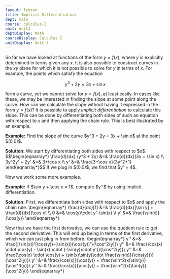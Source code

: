 ```yaml
---
layout: lesson
title: Implicit Differentiation
dept: math
course: calculus-I
unit: unit3
deptDisplay: Math
courseDisplay: Calculus I
unitDisplay: Unit 3
---
```


So far we have looked at functions of the form $y = f(x)$, where $y$ is explicitly determined in terms given any $x$. It is also possible to construct curves in the $xy$ plane for which it is not possible to solve for $y$ in terms of $x$. For example, the points which satisfy the equation

$$y^3 + 2y = 3x + \sin x$$

form a curve, yet we cannot solve for $y = f(x)$, at least easily. In cases like these, we may be interested in finding the slope at some point along the curve. How can we calculate the slope without having it expressed in the form $y = f(x)$? It is possible to apply *implicit differentiation* to calculate this slope. This can be done by differentiating both sides of such an equation with respect to $x$ and then applying the chain rule. This is best illustrated by an example. 

<div class="example">
<p><b>Example:</b> Find the slope of the curve $y^3 + 2y = 3x + \sin x$ at the point $(0,0)$. </p>
<b>Solution:</b> We start by differentiating both sides with respect to $x$. 
$$\begin{eqnarray*}
\frac{d}{dx} (y^3 + 2y) &=& \frac{d}{dx}(3x + \sin x) \\
3y^2y' + 2y' &=& 3+\cos x \\
y' &=& \frac{3+\cos x}{3y^2+1}
\end{eqnarray*}$$
If we plug in $(0,0)$, we find that $y' = 4$. 
</div>

Now we work some more examples. 

<div class="example">
<p><b>Example:</b>  If $\sin y + \cos x = 1$, compute $y''$ by using implicit differentiation. </p>
<b>Solution:</b> First, we differentiate both sides with respect to $x$ and apply the chain rule.
\begin{eqnarray*}
\frac{d}{dx}[1] &=& \frac{d}{dx}[\sin y] + \frac{d}{dx}[\cos x] \\
0 &=& \cos(y)\cdot y'-\sin(x) \\
y' &=& \frac{\sin(x)}{\cos(y)}
\end{eqnarray*}

Now that we have the first derivative, we can use the quotient rule to get the second derivative. This will end up being in terms of the first derivative, which we can just plug in from before.
\begin{eqnarray*}
y'' &=& \frac{(\sin(x))'(\cos(y))-(\sin(x))(\cos(y))'}{\cos^2(y)}\\
y'' &=& \frac{\cos(x) \cdot \cos(y) - \sin(x) \cdot (-\sin(y)\cdot y')}{\cos^2(y)}\\
y'' &=& \frac{\cos(x) \cdot \cos(y) + \sin(x)\sin(y)\cdot \frac{\sin(x)}{\cos(y)})}{\cos^2(y)}\\
y'' &=& \frac{\cos(x)}{\cos(y)} + \frac{\sin^2(x)\sin(y)}{\cos^3(y)}\\
y'' &=& \frac{\cos(x)}{\cos(y)} + \frac{\sin^2(x)\tan(y)}{\cos^2(y)}
\end{eqnarray*}
</div>














